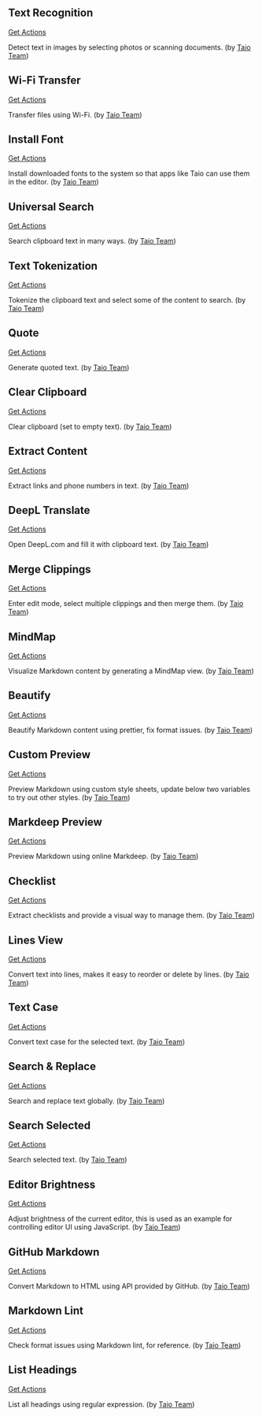 ## Text Recognition

<a href='/docs/actions/builtin/text-recognition.json'>Get Actions</a>

Detect text in images by selecting photos or scanning documents. (by [Taio Team](https://taio.app))

## Wi-Fi Transfer

<a href='/docs/actions/utility/wifi-transfer.json'>Get Actions</a>

Transfer files using Wi-Fi. (by [Taio Team](https://taio.app))

## Install Font

<a href='/docs/actions/utility/install-font.json'>Get Actions</a>

Install downloaded fonts to the system so that apps like Taio can use them in the editor. (by [Taio Team](https://taio.app))

## Universal Search

<a href='/docs/actions/builtin/universal-search.json'>Get Actions</a>

Search clipboard text in many ways. (by [Taio Team](https://taio.app))

## Text Tokenization

<a href='/docs/actions/builtin/text-tokenization.json'>Get Actions</a>

Tokenize the clipboard text and select some of the content to search. (by [Taio Team](https://taio.app))

## Quote

<a href='/docs/actions/builtin/quote.json'>Get Actions</a>

Generate quoted text. (by [Taio Team](https://taio.app))

## Clear Clipboard

<a href='/docs/actions/builtin/clear-clipboard.json'>Get Actions</a>

Clear clipboard (set to empty text). (by [Taio Team](https://taio.app))

## Extract Content

<a href='/docs/actions/builtin/extract-content.json'>Get Actions</a>

Extract links and phone numbers in text. (by [Taio Team](https://taio.app))

## DeepL Translate

<a href='/docs/actions/builtin/deepl-translate.json'>Get Actions</a>

Open DeepL.com and fill it with clipboard text. (by [Taio Team](https://taio.app))

## Merge Clippings

<a href='/docs/actions/builtin/merge-clippings.json'>Get Actions</a>

Enter edit mode, select multiple clippings and then merge them. (by [Taio Team](https://taio.app))

## MindMap

<a href='/docs/actions/builtin/mindmap.json'>Get Actions</a>

Visualize Markdown content by generating a MindMap view. (by [Taio Team](https://taio.app))

## Beautify

<a href='/docs/actions/builtin/beautify.json'>Get Actions</a>

Beautify Markdown content using prettier, fix format issues. (by [Taio Team](https://taio.app))

## Custom Preview

<a href='/docs/actions/builtin/custom-preview.json'>Get Actions</a>

Preview Markdown using custom style sheets, update below two variables to try out other styles. (by [Taio Team](https://taio.app))

## Markdeep Preview

<a href='/docs/actions/builtin/markdeep-preview.json'>Get Actions</a>

Preview Markdown using online Markdeep. (by [Taio Team](https://taio.app))

## Checklist

<a href='/docs/actions/builtin/checklist.json'>Get Actions</a>

Extract checklists and provide a visual way to manage them. (by [Taio Team](https://taio.app))

## Lines View

<a href='/docs/actions/builtin/lines-view.json'>Get Actions</a>

Convert text into lines, makes it easy to reorder or delete by lines. (by [Taio Team](https://taio.app))

## Text Case

<a href='/docs/actions/builtin/text-case.json'>Get Actions</a>

Convert text case for the selected text. (by [Taio Team](https://taio.app))

## Search & Replace

<a href='/docs/actions/builtin/search-replace.json'>Get Actions</a>

Search and replace text globally. (by [Taio Team](https://taio.app))

## Search Selected

<a href='/docs/actions/builtin/search-selected.json'>Get Actions</a>

Search selected text. (by [Taio Team](https://taio.app))

## Editor Brightness

<a href='/docs/actions/builtin/editor-brightness.json'>Get Actions</a>

Adjust brightness of the current editor, this is used as an example for controlling editor UI using JavaScript. (by [Taio Team](https://taio.app))

## GitHub Markdown

<a href='/docs/actions/builtin/github-markdown.json'>Get Actions</a>

Convert Markdown to HTML using API provided by GitHub. (by [Taio Team](https://taio.app))

## Markdown Lint

<a href='/docs/actions/builtin/markdown-lint.json'>Get Actions</a>

Check format issues using Markdown lint, for reference. (by [Taio Team](https://taio.app))

## List Headings

<a href='/docs/actions/builtin/list-headings.json'>Get Actions</a>

List all headings using regular expression. (by [Taio Team](https://taio.app))